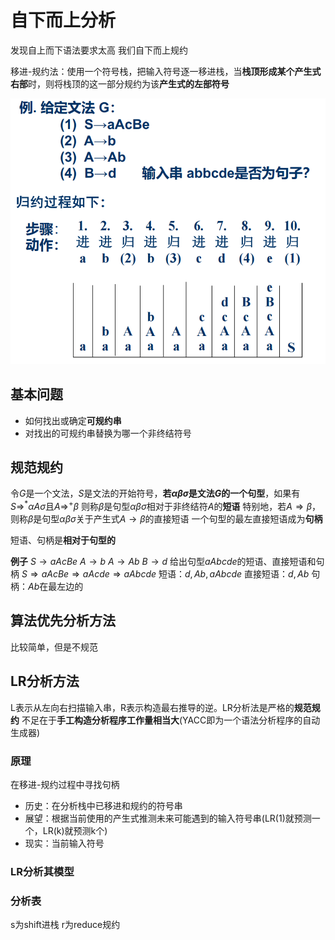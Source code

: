 # 自下而上分析
发现自上而下语法要求太高
我们自下而上规约

移进-规约法：使用一个符号栈，把输入符号逐一移进栈，当**栈顶形成某个产生式右部**时，则将栈顶的这一部分规约为该**产生式的左部符号**

![](./ref/note5-1.PNG)

## 基本问题
- 如何找出或确定**可规约串**
- 对找出的可规约串替换为哪一个非终结符号

## 规范规约
令$G$是一个文法，$S$是文法的开始符号，**若$\alpha \beta \sigma$**是文法$G$的一个**句型**，如果有
$S \Rightarrow^{*} \alpha A \sigma$且$A \Rightarrow^{+} \beta$
则称$\beta$是句型$\alpha \beta \sigma$相对于非终结符$A$的**短语**
特别地，若$A \Rightarrow \beta$，则称$\beta$是句型$\alpha \beta \sigma$关于产生式$A \rightarrow \beta$的直接短语
一个句型的最左直接短语成为**句柄**

短语、句柄是**相对于句型的**

**例子**
$S \rightarrow aAcBe$
$A \rightarrow b$
$A \rightarrow Ab$
$B \rightarrow d$
给出句型$aAbcde$的短语、直接短语和句柄
$S \Rightarrow aAcBe \Rightarrow aAcde \Rightarrow aAbcde$
短语：$d, Ab, aAbcde$
直接短语：$d, Ab$
句柄：$Ab$在最左边的

## 算法优先分析方法
比较简单，但是不规范

## LR分析方法
L表示从左向右扫描输入串，R表示构造最右推导的逆。LR分析法是严格的**规范规约**
不足在于**手工构造分析程序工作量相当大**(YACC即为一个语法分析程序的自动生成器)

### 原理
在移进-规约过程中寻找句柄
- 历史：在分析栈中已移进和规约的符号串
- 展望：根据当前使用的产生式推测未来可能遇到的输入符号串(LR(1)就预测一个，LR(k)就预测k个)
- 现实：当前输入符号


### LR分析其模型

### 分析表

s为shift进栈
r为reduce规约
